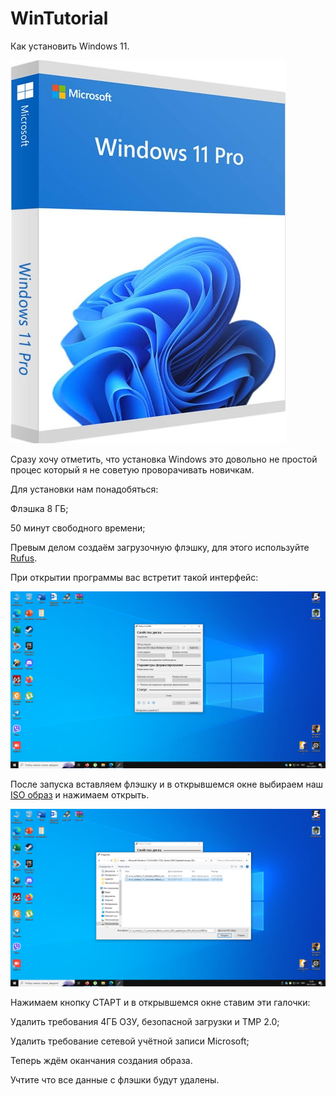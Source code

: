 # WinTutorial


Как установить Windows 11.


![Image alt](https://github.com/BlinchikCL09/WinTutorial/blob/main/win11md5-min.jpg)


Cразу хочу отметить, что установка Windows это довольно не простой процес который я не советую проворачивать новичкам.


Для установки нам понадобяться:


Флэшка 8 ГБ;

50 минут свободного времени;


Превым делом создаём загрузочную флэшку, для этого используйте [Rufus](https://github.com/BlinchikCL09/WinTutorial/blob/main/rufus-4.3.zip).


При открытии программы вас встретит такой интерфейс:


![Image alt](https://github.com/BlinchikCL09/WinTutorial/blob/main/Снимок%20экрана%20(1).png)


После запуска вставляем флэшку и в открывшемся окне выбираем наш [ISO образ](https://drive.google.com/file/d/1gnag8Ch00AkbcDHQBSRlY0UKd8C5BZ6M/view?usp=drive_link) и нажимаем открыть.


![Image alt](https://github.com/BlinchikCL09/WinTutorial/blob/main/Снимок%20экрана%20(4).png)


Нажимаем кнопку СТАРТ и в открывшемся окне ставим эти галочки:


Удалить требования 4ГБ ОЗУ, безопасной загрузки и TMP 2.0;


Удалить требование сетевой учётной записи Microsoft;


Теперь ждём оканчания создания образа.


Учтите что все данные с флэшки будут удалены.







